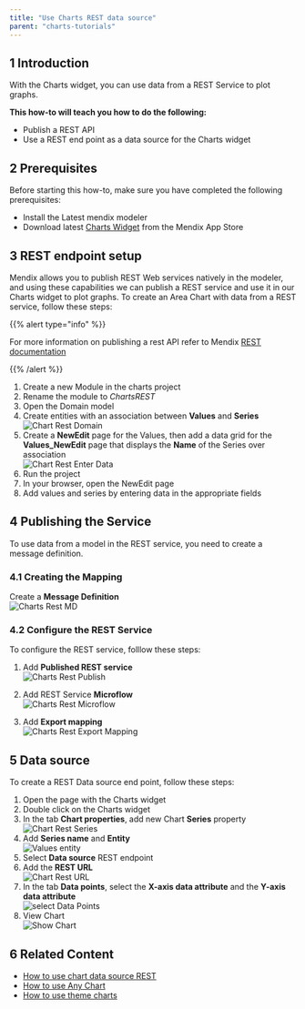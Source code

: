 ```yaml
---
title: "Use Charts REST data source"
parent: "charts-tutorials"
---
```


## 1 Introduction

With the Charts widget, you can use data from a REST Service to plot graphs.

**This how-to will teach you how to do the following:**

* Publish a REST API
* Use a REST end point as a data source for the Charts widget

## 2 Prerequisites

Before starting this how-to, make sure you have completed the following prerequisites:

* Install the Latest mendix modeler
* Download latest [Charts Widget](https://appstore.home.mendix.com/link/app/105695/) from the Mendix App Store

## 3 REST endpoint setup

Mendix allows you to publish REST Web services natively in the modeler, and using these capabilities we can publish a REST service and use it in our Charts widget to plot graphs. To create an Area Chart with data from a REST service, follow these steps:

{{% alert type="info" %}}

For more information on publishing a rest API refer to Mendix [REST documentation](https://docs.mendix.com/refguide/published-rest-operation?utm_source=businessmodeler&utm_medium=software&utm_campaign=modeler)

{{% /alert %}}

1. Create a new Module in the charts project
1. Rename the module to *ChartsREST*
1. Open the Domain model
1. Create entities with an association between **Values** and **Series**   
![Chart Rest Domain](attachments/charts/charts-rest-domain.png)  
1. Create a **NewEdit** page for the Values, then add a data grid for the **Values_NewEdit** page that displays the **Name** of the Series over association  
![Chart Rest Enter Data](attachments/charts/charts-rest-enter-data.png)
1. Run the project  
1. In your browser, open the NewEdit page  
1. Add values and series by entering data in the appropriate fields

## 4 Publishing the Service

To use data from a model in the REST service, you need to create a message definition.

### 4.1 Creating the Mapping

Create a **Message Definition**  
![Charts Rest MD](attachments/charts/charts-rest-message-definition.png)

### 4.2 Configure the REST Service

To configure the REST service, folllow these steps:

1. Add **Published REST service**  
![Charts Rest Publish](attachments/charts/charts-rest-publish.png)

1. Add REST Service **Microflow**  
![Charts Rest Microflow](attachments/charts/charts-rest-microflow.png)

1. Add **Export mapping**  
![Charts Rest Export Mapping](attachments/charts/charts-rest-export-mapping.png)

## 5 Data source

To create a REST Data source end point, follow these steps:

1. Open the page with the Charts widget
1. Double click on the Charts widget
1. In the tab **Chart properties**, add new Chart **Series** property  
![Chart Rest Series](attachments/charts/charts-rest-series.png)
1. Add **Series name** and **Entity**  
![Values entity](attachments/charts/charts-entity.png)  
1. Select **Data source** REST endpoint  
1. Add the **REST URL**  
![Chart Rest URL](attachments/charts/charts-rest-url.png)
1. In the tab **Data points**, select the **X-axis data attribute** and the **Y-axis data attribute**  
![select Data Points](attachments/charts/charts-data-points.png)  
1. View Chart  
![Show Chart](attachments/charts/charts-area-chart.png)

## 6 Related Content

* [How to use chart data source REST](charts-basic-create)
* [How to use Any Chart](charts-any-usage)
* [How to use theme charts](charts-theme)
